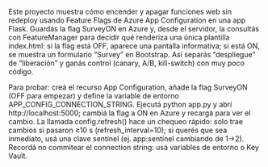 Este proyecto muestra cómo encender y apagar funciones web sin redeploy usando Feature Flags de Azure App Configuration en una app Flask. Guardás la flag SurveyON en Azure y, desde el servidor, la consultás con FeatureManager para decidir qué renderiza una única plantilla index.html: si la flag está OFF, aparece una pantalla informativa; si está ON, se muestra un formulario “Survey” en Bootstrap. Así separás “despliegue” de “liberación” y ganás control (canary, A/B, kill-switch) con muy poco código.

Para probar: creá el recurso App Configuration, añade la flag SurveyON (OFF para empezar) y define la variable de entorno APP_CONFIG_CONNECTION_STRING. Ejecutá python app.py y abrí http://localhost:5000; cambiá la flag a ON en Azure y recargá para ver el cambio. La llamada config.refresh() hace un chequeo rápido: solo trae cambios si pasaron ≥10 s (refresh_interval=10); si querés que sea inmediato, usá una clave sentinel (ej. app:sentinel cambiando de 1→2). Recordá no commitear el connection string: usá variables de entorno o Key Vault.

